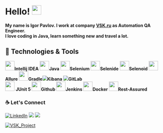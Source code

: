# Hello! <img src="https://raw.githubusercontent.com/MartinHeinz/MartinHeinz/master/wave.gif" width="30px">

**My name is Igor Pavlov. I work at company [VSK.ru](https://www.vsk.ru) as Automation QA Engineer.**  
**I love coding in Java, learn something new and travel a lot.**

## 🔧 Technologies & Tools 
<img src="https://starchenkov.pro/qa-guru/img/skills/Intelij_IDEA.svg" width="30px">**Intellij IDEA** <img src="https://starchenkov.pro/qa-guru/img/skills/Java.svg" width="30px">**Java** <img src="https://starchenkov.pro/qa-guru/img/skills/Selenium.svg" width="30px">**Selenium** <img src="https://starchenkov.pro/qa-guru/img/skills/Selenide.svg" width="30px">**Selenide** <img src="https://starchenkov.pro/qa-guru/img/skills/Selenoid.svg" width="30px">**Selenoid** <img src="https://starchenkov.pro/qa-guru/img/skills/Allure_Report.svg" width="30px">**Allure** <img src="https://starchenkov.pro/qa-guru/img/skills/Gradle.svg" width="30px">**Gradle**<img src="https://img.icons8.com/color/30/000000/kibana.png"/>**Kibana** <img src="https://img.icons8.com/color/30/000000/gitlab.png"/>**GitLab**   
<img src="https://starchenkov.pro/qa-guru/img/skills/JUnit5.svg" width="30px"> **JUnit 5 <img src="https://starchenkov.pro/qa-guru/img/skills/Github.svg" width="30px">Github <img src="https://starchenkov.pro/qa-guru/img/skills/Jenkins.svg" width="30px">Jenkins <img src="https://starchenkov.pro/qa-guru/img/skills/Docker.svg" width="30px">Docker <img src="https://starchenkov.pro/qa-guru/img/skills/Rest-Assured.svg" width="30px">Rest-Assured**

### :coffee: Let's Connect 
<p align="left">
	<a href="https://www.linkedin.com/in/igor-pavlov13/"><img src="https://img.icons8.com/bubbles/50/000000/linkedin.png" alt="LinkedIn" target="_blank"/></a>
	<a href="https://t.me/travel_qa"><img src="https://img.icons8.com/bubbles/50/000000/telegram-app.png" target="_blank"/></a>
	<a href="https://www.instagram.com/pavlov_ig/"><img src="https://img.icons8.com/bubbles/50/000000/instagram-new.png" target="_blank"/></a>
</p>
<a href="https://github.com/igor-QA/VSK_Project">
  <img align="center" src="https://github-readme-stats.anuraghazra1.vercel.app/api?username=igor-QA&show_icons=true&include_all_commits=true&theme=tokyonight&&count_private=true" alt="VSK_Project"/>
</a>
